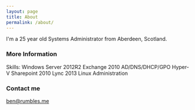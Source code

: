 ```yaml
---
layout: page
title: About
permalink: /about/
---
```


I'm a 25 year old Systems Administrator from Aberdeen, Scotland. 

### More Information

Skills: Windows Server 2012R2 
        Exchange 2010
        AD/DNS/DHCP/GPO
        Hyper-V
        Sharepoint 2010
        Lync 2013
        Linux Administration
        

### Contact me

[ben@rumbles.me](mailto:ben@rumbles.me)
